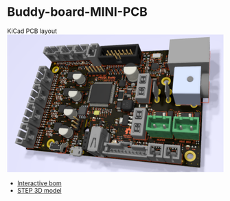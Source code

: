 # Buddy-board-MINI-PCB

KiCad PCB layout
![PCB](rev.1.0.0/BUDDY_v1.0.0.png)

* [Interactive bom](http://htmlpreview.github.io/?https://github.com/prusa3d/Buddy-board-MINI-PCB/blob/master/rev.1.0.0/ibom.html)
* [STEP 3D model](rev.1.0.0/BUDDY_v1.0.0.step)
